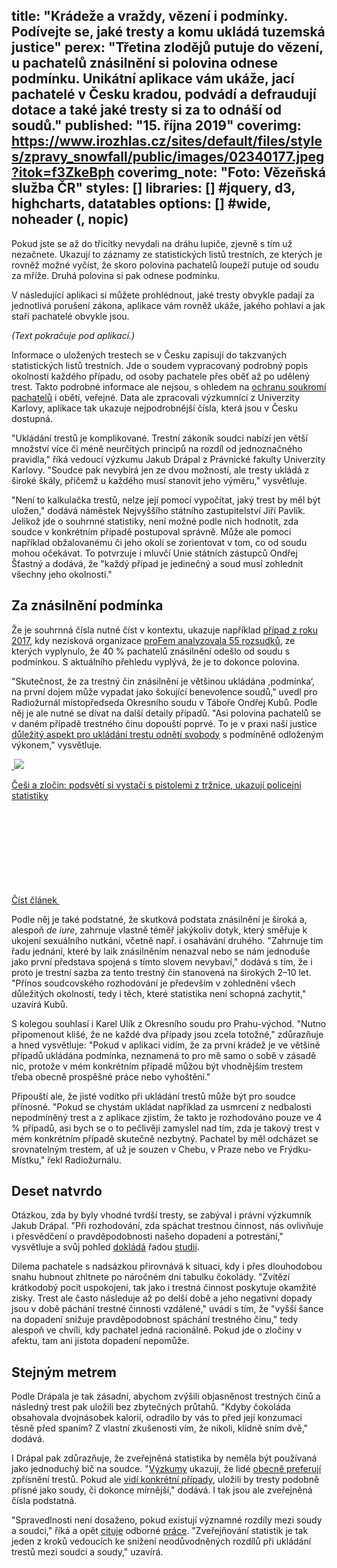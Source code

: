 title: "Krádeže a vraždy, vězení i podmínky. Podívejte se, jaké tresty a komu ukládá tuzemská justice"
perex: "Třetina zlodějů putuje do vězení, u pachatelů znásilnění si polovina odnese podmínku. Unikátní aplikace vám ukáže, jací pachatelé v Česku kradou, podvádí a defraudují dotace a také jaké tresty si za to odnáší od soudů."
published: "15. října 2019"
coverimg: https://www.irozhlas.cz/sites/default/files/styles/zpravy_snowfall/public/images/02340177.jpeg?itok=f3ZkeBph
coverimg_note: "Foto: Vězeňská služba ČR"
styles: []
libraries: [] #jquery, d3, highcharts, datatables
options: [] #wide, noheader (, nopic)
---
Pokud jste se až do třicítky nevydali na dráhu lupiče, zjevně s tím už nezačnete. Ukazují to záznamy ze statistických listů trestních, ze kterých je rovněž možné vyčíst, že skoro polovina pachatelů loupeží putuje od soudu za mříže. Druhá polovina si pak odnese podmínku.

V následující aplikaci si můžete prohlédnout, jaké tresty obvykle padají za jednotlivá porušení zákona, aplikace vám rovněž ukáže, jakého pohlaví a jak staří pachatelé obvykle jsou.

_(Text pokračuje pod aplikací.)_

<div id="trestapp"></div>

Informace o uložených trestech se v Česku zapisují do takzvaných statistických listů trestních. Jde o soudem vypracovaný podrobný popis okolností každého případu, od osoby pachatele přes oběť až po udělený trest. Takto podrobné informace ale nejsou, s ohledem na [ochranu soukromí pachatelů](https://www.zakonyprolidi.cz/cs/2019-110/zneni-20190424#p66-6) i obětí, veřejné. Data ale zpracovali výzkumníci z Univerzity Karlovy, aplikace tak ukazuje nejpodrobnější čísla, která jsou v Česku dostupná.

"Ukládání trestů je komplikované. Trestní zákoník soudci nabízí jen větší množství více či méně neurčitých principů na rozdíl od jednoznačného pravidla," říká vedoucí výzkumu Jakub Drápal z Právnické fakulty Univerzity Karlovy. "Soudce pak nevybírá jen ze dvou možností, ale tresty ukládá z široké škály, přičemž u každého musí stanovit jeho výměru," vysvětluje.

"Není to kalkulačka trestů, nelze její pomocí vypočítat, jaký trest by měl být uložen," dodává náměstek Nejvyššího státního zastupitelství Jiří Pavlík. Jelikož jde o souhrnné statistiky, není možné podle nich hodnotit, zda soudce v konkrétním případě postupoval správně. Může ale pomoci například obžalovanému či jeho okolí se zorientovat v tom, co od soudu mohou očekávat. To potvrzuje i mluvčí Unie státních zástupců Ondřej Šťastný a dodává, že "každý případ je jedinečný a soud musí zohlednit všechny jeho okolnosti."

## Za znásilnění podmínka

Že je souhrnná čísla nutné číst v kontextu, ukazuje například [případ z roku 2017](https://www.novinky.cz/domaci/clanek/za-znasilneni-podminka-u-ceskych-soudu-bezne-40052564), kdy nezisková organizace [proFem analyzovala 55 rozsudků](https://www.profem.cz/shared/clanky/550/A5-JenAnoJeAno_WEB.pdf), ze kterých vyplynulo, že 40 % pachatelů znásilnění odešlo od soudu s podmínkou. S aktuálního přehledu vyplývá, že je to dokonce polovina.

"Skutečnost, že za trestný čin znásilnění je většinou ukládána ,podmínka‘, na první dojem může vypadat jako šokující benevolence soudů," uvedl pro Radiožurnál místopředseda Okresního soudu v Táboře Ondřej Kubů. Podle něj je ale nutné se dívat na další detaily případů. "Asi polovina pachatelů se v daném případě trestného činu dopouští poprvé. To je v praxi naší justice [důležitý aspekt pro ukládání trestu odnětí svobody](https://www.zakonyprolidi.cz/cs/2009-40/zneni-20190201#p81-1) s podmíněně odloženým výkonem," vysvětluje.

<a href="/zpravy-domov/cesi-a-zlocin-podsveti-si-vystaci-s-pistolemi-z-trznice-ukazuji-policejni-statistiky_201703020600_jcibulka" class="b-inline b-inline--left">
  <div class="b-inline__wrap">
            <div class="b-inline__img">
          <div class="img img--16x9 img--w238 is-loaded">
              <span class="img__holder is-loading is-loaded is-visible" data-srcset="[&quot;https://www.irozhlas.cz/sites/default/files/styles/zpravy_rubrikovy_nahled/public/images/03777656.jpeg?itok=hj0vCB4V 238x134&quot;]">

  <noscript>    <img src="https://www.irozhlas.cz/sites/default/files/styles/zpravy_rubrikovy_nahled/public/images/03777656.jpeg?itok=hj0vCB4V" alt="" />  </noscript>
<img src="https://www.irozhlas.cz/sites/default/files/styles/zpravy_rubrikovy_nahled/public/images/03777656.jpeg?itok=hj0vCB4V"></span>
          </div>
        </div>
        <div class="b-inline__content">
      <p class="text-xs--m text-serif">
        Češi a zločin: podsvětí si vystačí s&nbsp;pistolemi z&nbsp;tržnice, ukazují policejní statistiky      </p>
    </div>
    <p class="b-inline__more">
      <span class="link-more">
        Číst článek
        <span class="icon-svg icon-svg--arrow-dots ">
    <svg class="icon-svg__svg" xmlns:xlink="http://www.w3.org/1999/xlink">
      <use xlink:href="/sites/all/themes/custom/irozhlas/img/bg/icons-svg.svg#icon-arrow-dots" x="0" y="0" width="100%" height="100%"></use></svg>
  </span></span>
    </p>
  </div>
</a>

Podle něj je také podstatné, že skutková podstata znásilnění je široká a, alespoň _de iure_, zahrnuje vlastně téměř jakýkoliv dotyk, který směřuje k ukojení sexuálního nutkání, včetně např. i osahávání druhého. "Zahrnuje tím řadu jednání, které by laik znásilněním nenazval nebo se nám jednoduše jako první představa spojená s tímto slovem nevybaví," dodává s tím, že i proto je trestní sazba za tento trestný čin stanovená na širokých 2–10 let. "Přínos soudcovského rozhodování je především v zohlednění všech důležitých okolností, tedy i těch, které statistika není schopná zachytit," uzavírá Kubů.

S kolegou souhlasí i Karel Ulík z Okresního soudu pro Prahu-východ. "Nutno připomenout klišé, že ne každé dva případy jsou zcela totožné," zdůrazňuje a hned vysvětluje: "Pokud v aplikaci vidím, že za první krádež je ve většině případů ukládána podmínka, neznamená to pro mě samo o sobě v zásadě nic, protože v mém konkrétním případě můžou být vhodnějším trestem třeba obecně prospěšné práce nebo vyhoštění."

Připouští ale, že jisté vodítko při ukládání trestů může být pro soudce přínosné. "Pokud se chystám ukládat například za usmrcení z nedbalosti nepodmíněný trest a z aplikace zjistím, že takto je rozhodováno pouze ve 4 % případů, asi bych se o to pečlivěji zamyslel nad tím, zda je takový trest v mém konkrétním případě skutečně nezbytný. Pachatel by měl odcházet se srovnatelným trestem, ať už je souzen v Chebu, v Praze nebo ve Frýdku-Místku," řekl Radiožurnálu.

## Deset natvrdo

Otázkou, zda by byly vhodné tvrdší tresty, se zabýval i právní výzkumník Jakub Drápal. "Při rozhodování, zda spáchat trestnou činnost, nás ovlivňuje i přesvědčení o pravděpodobnosti našeho dopadení a potrestání," vysvětluje a svůj pohled [dokládá](https://scholarlycommons.law.northwestern.edu/cgi/viewcontent.cgi?referer=https://scholar.google.de/&httpsredir=1&article=7363&context=jclc) řadou [studií](https://www.journals.uchicago.edu/doi/abs/10.1086/670398).

Dilema pachatele s nadsázkou přirovnává k situaci, kdy i přes dlouhodobou snahu hubnout zhltnete po náročném dni tabulku čokolády. "Zvítězí krátkodobý pocit uspokojení, tak jako i trestná činnost poskytuje okamžité zisky. Trest ale často následuje až po delší době a jeho negativní dopady jsou v době páchání trestné činnosti vzdálené," uvádí s tím, že "vyšší šance na dopadení snižuje pravděpodobnost spáchání trestného činu," tedy alespoň ve chvíli, kdy pachatel jedná racionálně. Pokud jde o zločiny v afektu, tam ani jistota dopadení nepomůže.

## Stejným metrem

Podle Drápala je tak zásadní, abychom zvýšili objasněnost trestných činů a následný trest pak uložili bez zbytečných průtahů. "Kdyby čokoláda obsahovala dvojnásobek kalorií, odradilo by vás to před její konzumací těsně před spaním? Z vlastní zkušenosti vím, že nikoli, klidně sním dvě," dodává.

I Drápal pak zdůrazňuje, že zveřejněná statistika by neměla být používaná jako jednoduchý bič na soudce. "[Výzkumy](https://www.researchgate.net/profile/Mike_Hough/publication/249716400_Sentencing_Trends_in_Britain_Public_Knowledge_and_Public_Opinion/links/541837770cf25ebee9880d8e.pdf) ukazují, že lidé [obecně preferují](http://onlinelibrary.wiley.com/doi/10.1002/bsl.2370070106/full) zpřísnění trestů. Pokud ale [vidí konkrétní případy](http://psycnet.apa.org/record/2001-05316-005), uložili by tresty podobně přísné jako soudy, či dokonce mírnější," dodává. I tak jsou ale zveřejněná čísla podstatná. 

"Spravedlnosti není dosaženo, pokud existují významné rozdíly mezi soudy a soudci," říká a opět [cituje](https://journals.sagepub.com/doi/abs/10.1177/1477370818773612) odborné [práce](http://www.sagit.cz/info/trestni-pravo-c-4-2018). "Zveřejňování statistik je tak jeden z kroků vedoucích ke snížení neodůvodněných rozdílů při ukládání trestů mezi soudci a soudy," uzavírá.